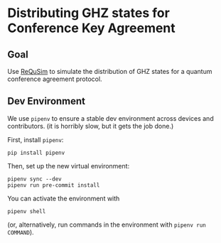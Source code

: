 # Distributing GHZ states for Conference Key Agreement

## Goal
Use [ReQuSim](https://github.com/jwallnoefer/requsim) to simulate the distribution of GHZ
states for a quantum conference agreement protocol.

## Dev Environment

We use `pipenv` to ensure a stable dev environment across
devices and contributors. (it is horribly slow, but it gets the job done.)

First, install `pipenv`:
```
pip install pipenv
```

Then, set up the new virtual environment:
```
pipenv sync --dev
pipenv run pre-commit install
```

You can activate the environment with
```
pipenv shell
```
(or, alternatively, run commands in the environment with `pipenv run COMMAND`).
